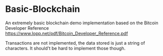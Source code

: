 # Basic-Blockchain
An extremely basic blockchain demo implementation based on the Bitcoin Developer Reference 
https://www.lopp.net/pdf/Bitcoin_Developer_Reference.pdf

Transactions are not implemented, the data stored is just a string of characters. 
It should't be hard to implement those though.
